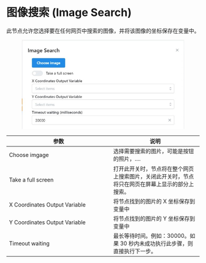 # 图像搜索 (Image Search)

此节点允许您选择要在任何网页中搜索的图像，并将该图像的坐标保存在变量中。

<figure><img src="../../.gitbook/assets/image (24) (1) (1).png" alt=""><figcaption></figcaption></figure>

<table><thead><tr><th width="258">参数</th><th>说明</th></tr></thead><tbody><tr><td>Choose imgage</td><td>选择需要搜索的图片，可能是按钮的照片，....</td></tr><tr><td>Take a full screen</td><td>打开此开关时，节点将在整个网页上搜索图片，关闭此开关时，节点将只在网页在屏幕上显示的部分上搜索。</td></tr><tr><td>X Coordinates Output Variable</td><td>将节点找到的图片的 X 坐标保存到变量中</td></tr><tr><td>Y Coordinates Output Variable</td><td>将节点找到的图片的 Y 坐标保存到变量中</td></tr><tr><td>Timeout waiting</td><td>最长等待时间。例如：30000。如果 30 秒内未成功执行此步骤，则直接执行下一步。</td></tr></tbody></table>
